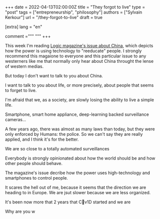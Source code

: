 +++
date = 2022-04-13T02:00:00Z
title = "They forgot to live"
type = "post"
tags = ["entrepreneurship", "philosophy"]
authors = ["Sylvain Kerkour"]
url = "/they-forgot-to-live"
draft = true

[extra]
lang = "en"

comment ="""
"""
+++

This week I'm reading [Logic magazine's issue about China](https://logicmag.io/china/), which depicts how the power is using technology to "reeducate" people. I strongly recommend this magaione to everyone and this particular issue to any westerners like me that normally only hear about China throught the lense of western medias.

But today I don't want to talk to you about China.

I want to talk to you about life, or more precisely, about people that seems to forget to live.


I'm afraid that we, as a society, are slowly losing the ability to live a simple life.

Smartphone, smart home appliance, deep-learning backed surveillance cameras...

A few years ago, there was almost as many laws than today, but they were only enforced by Humans: the police. So we can't say they are really applied, and I think it's for the better.



We are so close to a totally automated surveillances

Everybody is strongly opinionated about how the world should be and how other people should behave.



The magazine's issue decribe how the power uses high-technology and smartphones to control people.


It scares the hell out of me, because it seems that the direction we are heading to in Europe. We are jsut slower because we are less organized.




It's been now more that 2 years that C🦠v1D started and we are

Why are you w
